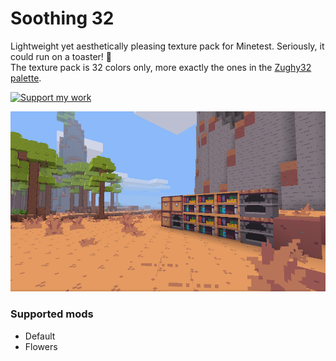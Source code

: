 # Soothing 32

Lightweight yet aesthetically pleasing texture pack for Minetest. Seriously, it could run on a toaster! :bread:  
The texture pack is 32 colors only, more exactly the ones in the [Zughy32 palette](https://lospec.com/palette-list/zughy-32).

<a href="https://liberapay.com/EticaDigitale/donate"><img src="https://i.imgur.com/4B2PxjP.png" alt="Support my work"/></a>  

![Soothing 32](screenshot.png)  

### Supported mods
* Default
* Flowers
